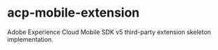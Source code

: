# acp-mobile-extension
Adobe Experience Cloud Mobile SDK v5 third-party extension skeleton implementation.
